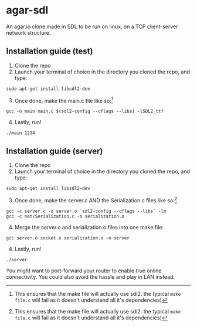 # agar-sdl
An agar.io clone made in SDL to be run on linux, on a TCP client-server network structure.

## Installation guide (test)
1. Clone the repo
2. Launch your terminal of choice in the directory you cloned the repo, and type:
```
sudo apt-get install libsdl2-dev 
```
3. Once done, make the main.c file like so:[^1]
``` 
gcc -o main main.c $(sdl2-config --cflags --libs) -lSDL2_ttf 
```
4. Lastly, run!
```
./main 1234
```

## Installation guide (server)
1. Clone the repo
2. Launch your terminal of choice in the directory you cloned the repo, and type:
```
sudo apt-get install libsdl2-dev 
```
3. Once done, make the server.c AND the Serialization.c files like so:[^1]
``` 
gcc -c server.c -o server.o `sdl2-config --cflags --libs` -lm
gcc -c net/Serialization.c -o serialization.o
```
4. Merge the server.o and serialization.o files into one make file:
```
gcc server.o socket.o serialization.o -o server
```

[^1]: This ensures that the make file will actually use sdl2. the typical `make file.c` will fail as it doesn't understand all it's dependencies)

4. Lastly, run! 
```
./server
```

You might want to port-forward your router to enable true online connectivity. You could also avoid the hassle and play in LAN instead.
